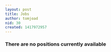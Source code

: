 ```yaml
---
layout: post
title: Jobs
author: tomjoad
nid: 30
created: 1417972957
---
```

<h3>There are no positions currently available</h3>
